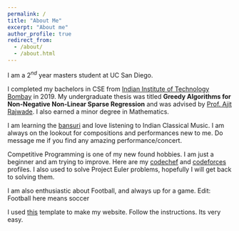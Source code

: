```yaml
---
permalink: /
title: "About Me"
excerpt: "About me"
author_profile: true
redirect_from: 
  - /about/
  - /about.html
---
```


I am a $2^{nd}$ year masters student at UC San Diego.

I completed my bachelors in CSE from [Indian Institute of Technology Bombay](http://www.iitb.ac.in/) in 2019. My undergraduate thesis was titled **Greedy Algorithms for Non-Negative Non-Linear Sparse Regression** and was advised by [Prof. Ajit Rajwade](https://www.cse.iitb.ac.in/~ajitvr/). I also earned a minor degree in Mathematics.

I am learning the [bansuri](https://www.wikiwand.com/en/Bansuri) and love listening to Indian Classical Music. I am always on the lookout for compositions and performances new to me. Do message me if you find any amazing performance/concert.

Competitive Programming is one of my new found hobbies. I am just a beginner and am trying to improve. Here are my [codechef](https://www.codechef.com/users/udayan14) and [codeforces](https://codeforces.com/profile/udayan14) profiles. I also used to solve Project Euler problems, hopefully I will get back to solving them.

I am also enthusiastic about Football, and always up for a game. Edit: Football here means soccer

I used [this](https://academicpages.github.io/) template to make my website. Follow the instructions. Its very easy.
